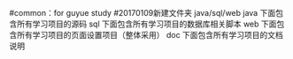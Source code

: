 #common：for guyue study 
#20170109新建文件夹 java/sql/web
java 下面包含所有学习项目的源码
sql 下面包含所有学习项目的数据库相关脚本
web 下面包含所有学习项目的页面设置项目（整体采用）
doc 下面包含所有学习项目的文档说明
